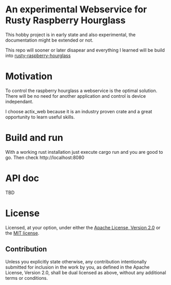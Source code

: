# An experimental Webservice for Rusty Raspberry Hourglass

This hobby project is in early state and also experimental, the documentation might be extended or not.

This repo will sooner or later disapear and everything I learned will be build into [rusty-raspberry-hourglass](https://github.com/MarcelBlanck/rusty-raspberry-hourglass)

# Motivation

To control the raspberry hourglass a webservice is the optimal solution. There will be no need for another application and control is device independant.

I choose actix_web because it is an industry proven crate and a great opportunity to learn useful skills.

# Build and run

With a working rust installation just execute cargo run and you are good to go. Then check http://localhost:8080

# API doc

TBD

# License

Licensed, at your option, under either the [Apache License, Version 2.0](LICENSE-APACHE) or the [MIT license](LICENSE-MIT).

## Contribution

Unless you explicitly state otherwise, any contribution intentionally submitted for inclusion in the work by you, as defined in the Apache License, Version 2.0, shall be dual licensed as above, without any additional terms or conditions.
